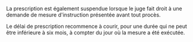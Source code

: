 La prescription est également suspendue lorsque le juge fait droit à une demande de mesure d'instruction présentée avant tout procès.


Le délai de prescription recommence à courir, pour une durée qui ne peut être inférieure à six mois, à compter du jour où la mesure a été exécutée.

